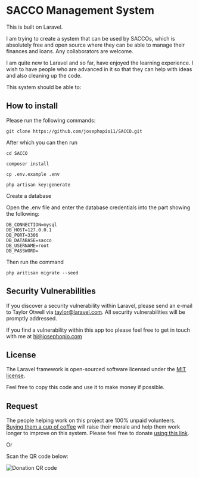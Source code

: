 # SACCO Management System

This is built on Laravel.

I am trying to create a system that can be used by SACCOs, which is absolutely free and open source where they can be able to manage their finances and loans. Any collaborators are welcome.

I am quite new to Laravel and so far, have enjoyed the learning experience. I wish to have people who are advanced in it so that they can help with ideas and also cleaning up the code.

This system should be able to:

<!-- This needs to be added. I will find some time and interact with some members of some SACCOs and come up with some of the services they expect out of such a system -->

## How to install

Please run the following commands:

```git clone https://github.com/josephopio11/SACCO.git```

After which you can then run

```cd SACCO```

```composer install```

```cp .env.example .env```

```php artisan key:generate```

Create a database

Open the .env file and enter the database credentials into the part showing the following:

```env
DB_CONNECTION=mysql
DB_HOST=127.0.0.1
DB_PORT=3306
DB_DATABASE=sacco
DB_USERNAME=root
DB_PASSWORD=
```

Then run the command

```php aritisan migrate --seed```

## Security Vulnerabilities

If you discover a security vulnerability within Laravel, please send an e-mail to Taylor Otwell via [taylor@laravel.com](mailto:taylor@laravel.com). All security vulnerabilities will be promptly addressed.

If you find a vulnerability within this app too please feel free to get in touch with me at [hi@josephopio.com](mailto:hi@josephopio.com)

## License

The Laravel framework is open-sourced software licensed under the [MIT license](https://opensource.org/licenses/MIT).

Feel free to copy this code and use it to make money if possible.

## Request

The people helping work on this project are 100% unpaid volunteers. [Buying them a cup of coffee](https://www.paypal.com/donate/?hosted_button_id=KWP7HBZPJ7C3W) will raise their morale and help them work longer to improve on this system. Please feel free to donate [using this link](https://www.paypal.com/donate/?hosted_button_id=KWP7HBZPJ7C3W).

Or

Scan the QR code below:

![Donation QR code](/QRCode.png "Donation QR Code")
